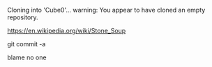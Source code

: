 Cloning into 'Cube0'...
warning: You appear to have cloned an empty repository.

https://en.wikipedia.org/wiki/Stone_Soup

git commit -a

blame no one
